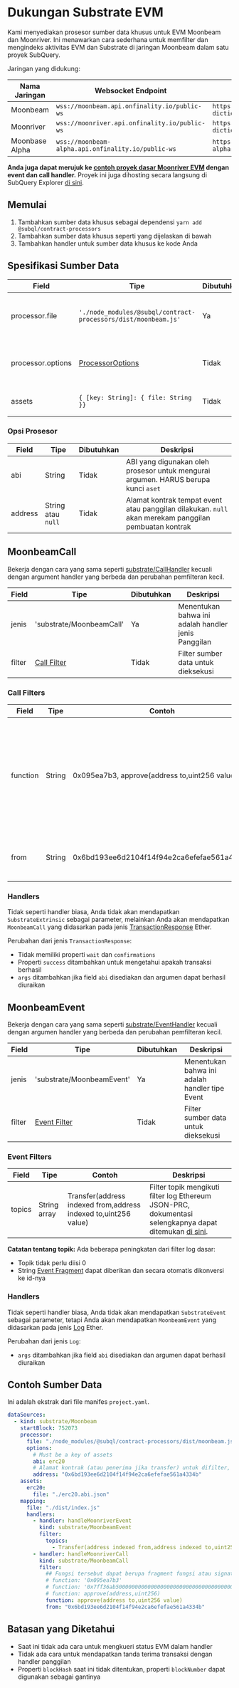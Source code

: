 # Dukungan Substrate EVM

Kami menyediakan prosesor sumber data khusus untuk EVM Moonbeam dan Moonriver. Ini menawarkan cara sederhana untuk memfilter dan mengindeks aktivitas EVM dan Substrate di jaringan Moonbeam dalam satu proyek SubQuery.

Jaringan yang didukung:

| Nama Jaringan  | Websocket Endpoint                                 | Dictionary Endpoint                                                  |
| -------------- | -------------------------------------------------- | -------------------------------------------------------------------- |
| Moonbeam       | `wss://moonbeam.api.onfinality.io/public-ws`       | `https://api.subquery.network/sq/subquery/moonbeam-dictionary`       |
| Moonriver      | `wss://moonriver.api.onfinality.io/public-ws`      | `https://api.subquery.network/sq/subquery/moonriver-dictionary`      |
| Moonbase Alpha | `wss://moonbeam-alpha.api.onfinality.io/public-ws` | `https://api.subquery.network/sq/subquery/moonbase-alpha-dictionary` |

**Anda juga dapat merujuk ke [contoh proyek dasar Moonriver EVM](https://github.com/subquery/tutorials-moonriver-evm-starter) dengan event dan call handler.** Proyek ini juga dihosting secara langsung di SubQuery Explorer [di sini](https://explorer.subquery.network/subquery/subquery/moonriver-evm-starter-project).

## Memulai

1. Tambahkan sumber data khusus sebagai dependensi `yarn add @subql/contract-processors`
2. Tambahkan sumber data khusus seperti yang dijelaskan di bawah
3. Tambahkan handler untuk sumber data khusus ke kode Anda

## Spesifikasi Sumber Data

| Field             | Tipe                                                           | Dibutuhkan | Deskripsi                            |
| ----------------- | -------------------------------------------------------------- | ---------- | ------------------------------------ |
| processor.file    | `'./node_modules/@subql/contract-processors/dist/moonbeam.js'` | Ya         | Referensi file ke kode pemroses data |
| processor.options | [ProcessorOptions](#processor-options)                         | Tidak      | Opsi khusus untuk Prosesor Moonbeam  |
| assets            | `{ [key: String]: { file: String }}`                           | Tidak      | Objek file aset eksternal            |

### Opsi Prosesor

| Field   | Tipe               | Dibutuhkan | Deskripsi                                                                                             |
| ------- | ------------------ | ---------- | ----------------------------------------------------------------------------------------------------- |
| abi     | String             | Tidak      | ABI yang digunakan oleh prosesor untuk mengurai argumen. HARUS berupa kunci `aset`                    |
| address | String atau `null` | Tidak      | Alamat kontrak tempat event atau panggilan dilakukan. `null` akan merekam panggilan pembuatan kontrak |

## MoonbeamCall

Bekerja dengan cara yang sama seperti [substrate/CallHandler](../create/mapping/#call-handler) kecuali dengan argument handler yang berbeda dan perubahan pemfilteran kecil.

| Field  | Tipe                         | Dibutuhkan | Deskripsi                                           |
| ------ | ---------------------------- | ---------- | --------------------------------------------------- |
| jenis  | 'substrate/MoonbeamCall'     | Ya         | Menentukan bahwa ini adalah handler jenis Panggilan |
| filter | [Call Filter](#call-filters) | Tidak      | Filter sumber data untuk dieksekusi                 |

### Call Filters

| Field    | Tipe   | Contoh                                        | Deskripsi                                                                                                                                                                 |
| -------- | ------ | --------------------------------------------- | ------------------------------------------------------------------------------------------------------------------------------------------------------------------------- |
| function | String | 0x095ea7b3, approve(address to,uint256 value) | String [Function Signature](https://docs.ethers.io/v5/api/utils/abi/fragments/#FunctionFragment) atau fungsi `sighash` untuk memfilter fungsi yang dipanggil pada kontrak |
| from     | String | 0x6bd193ee6d2104f14f94e2ca6efefae561a4334b    | Alamat Ethereum yang mengirim transaksi                                                                                                                                   |

### Handlers

Tidak seperti handler biasa, Anda tidak akan mendapatkan `SubstrateExtrinsic` sebagai parameter, melainkan Anda akan mendapatkan `MoonbeamCall` yang didasarkan pada jenis [TransactionResponse](https://docs.ethers.io/v5/api/providers/types/#providers-TransactionResponse) Ether.

Perubahan dari jenis `TransactionResponse`:

- Tidak memiliki properti `wait` dan `confirmations`
- Properti `success` ditambahkan untuk mengetahui apakah transaksi berhasil
- `args` ditambahkan jika field `abi` disediakan dan argumen dapat berhasil diuraikan

## MoonbeamEvent

Bekerja dengan cara yang sama seperti [substrate/EventHandler](../create/mapping/#event-handler) kecuali dengan argumen handler yang berbeda dan perubahan pemfilteran kecil.

| Field  | Tipe                           | Dibutuhkan | Deskripsi                                      |
| ------ | ------------------------------ | ---------- | ---------------------------------------------- |
| jenis  | 'substrate/MoonbeamEvent'      | Ya         | Menentukan bahwa ini adalah handler tipe Event |
| filter | [Event Filter](#event-filters) | Tidak      | Filter sumber data untuk dieksekusi            |

### Event Filters

| Field  | Tipe         | Contoh                                                          | Deskripsi                                                                                                                                            |
| ------ | ------------ | --------------------------------------------------------------- | ---------------------------------------------------------------------------------------------------------------------------------------------------- |
| topics | String array | Transfer(address indexed from,address indexed to,uint256 value) | Filter topik mengikuti filter log Ethereum JSON-PRC, dokumentasi selengkapnya dapat ditemukan [di sini](https://docs.ethers.io/v5/concepts/events/). |

**Catatan tentang topik:**
Ada beberapa peningkatan dari filter log dasar:

- Topik tidak perlu diisi 0
- String [Event Fragment](https://docs.ethers.io/v5/api/utils/abi/fragments/#EventFragment) dapat diberikan dan secara otomatis dikonversi ke id-nya

### Handlers

Tidak seperti handler biasa, Anda tidak akan mendapatkan `SubstrateEvent` sebagai parameter, tetapi Anda akan mendapatkan `MoonbeamEvent` yang didasarkan pada jenis [Log](https://docs.ethers.io/v5/api/providers/types/#providers-Log) Ether.

Perubahan dari jenis `Log`:

- `args` ditambahkan jika field `abi` disediakan dan argumen dapat berhasil diuraikan

## Contoh Sumber Data

Ini adalah ekstrak dari file manifes `project.yaml`.

```yaml
dataSources:
  - kind: substrate/Moonbeam
    startBlock: 752073
    processor:
      file: "./node_modules/@subql/contract-processors/dist/moonbeam.js"
      options:
        # Must be a key of assets
        abi: erc20
        # Alamat kontrak (atau penerima jika transfer) untuk difilter, jika `null` seharusnya untuk pembuatan kontrak
        address: "0x6bd193ee6d2104f14f94e2ca6efefae561a4334b"
    assets:
      erc20:
        file: "./erc20.abi.json"
    mapping:
      file: "./dist/index.js"
      handlers:
        - handler: handleMoonriverEvent
          kind: substrate/MoonbeamEvent
          filter:
            topics:
              - Transfer(address indexed from,address indexed to,uint256 value)
        - handler: handleMoonriverCall
          kind: substrate/MoonbeamCall
          filter:
            ## Fungsi tersebut dapat berupa fragment fungsi atau signature
            # function: '0x095ea7b3'
            # function: '0x7ff36ab500000000000000000000000000000000000000000000000000000000'
            # function: approve(address,uint256)
            function: approve(address to,uint256 value)
            from: "0x6bd193ee6d2104f14f94e2ca6efefae561a4334b"
```

## Batasan yang Diketahui

- Saat ini tidak ada cara untuk mengkueri status EVM dalam handler
- Tidak ada cara untuk mendapatkan tanda terima transaksi dengan handler panggilan
- Properti `blockHash` saat ini tidak ditentukan, properti `blockNumber` dapat digunakan sebagai gantinya
